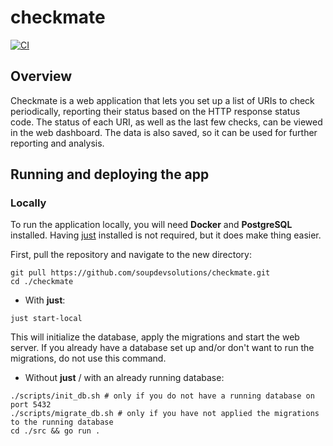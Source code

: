 # checkmate

[![CI](https://github.com/soupdevsolutions/checkmate/actions/workflows/ci.yml/badge.svg?branch=main)](https://github.com/soupdevsolutions/checkmate/actions/workflows/ci.yml)

## Overview

Checkmate is a web application that lets you set up a list of URIs to check periodically, reporting their status based on the HTTP response status code. The status of each URI, as well as the last few checks, can be viewed in the web dashboard. The data is also saved, so it can be used for further reporting and analysis.

## Running and deploying the app

### Locally 

To run the application locally, you will need **Docker** and **PostgreSQL** installed. Having [just](https://github.com/casey/just) installed is not required, but it does make thing easier.  

First, pull the repository and navigate to the new directory:
```
git pull https://github.com/soupdevsolutions/checkmate.git
cd ./checkmate
```

- With **just**:
```
just start-local
```

This will initialize the database, apply the migrations and start the web server. If you already have a database set up and/or don't want to run the migrations, do not use this command.

- Without **just** / with an already running database:
```
./scripts/init_db.sh # only if you do not have a running database on port 5432
./scripts/migrate_db.sh # only if you have not applied the migrations to the running database
cd ./src && go run .
```

